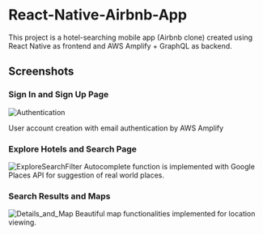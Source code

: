 # React-Native-Airbnb-App
This project is a hotel-searching mobile app (Airbnb clone) created using React Native as frontend and AWS Amplify + GraphQL as backend.

## Screenshots
### Sign In and Sign Up Page
![Authentication](https://user-images.githubusercontent.com/71639142/129745696-86d7d2cd-99ca-4743-8333-afd4a058f563.PNG)

User account creation with email authentication by AWS Amplify

### Explore Hotels and Search Page
![ExploreSearchFilter](https://user-images.githubusercontent.com/71639142/129745730-c4ae9093-8f74-4f52-874d-71728c4701bf.PNG)
Autocomplete function is implemented with Google Places API for suggestion of real world places.

### Search Results and Maps
![Details_and_Map](https://user-images.githubusercontent.com/71639142/129745738-783a88b4-e065-4656-b299-8d0ab0bc3960.PNG)
Beautiful map functionalities implemented for location viewing.
